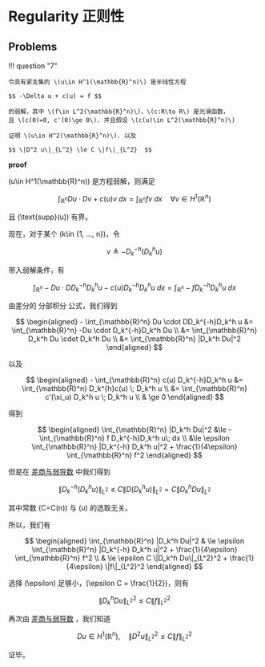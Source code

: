 # Regularity 正则性


## Problems

!!! question "7"

    令具有紧支集的 \(u\in H^1(\mathbb{R}^n)\) 是半线性方程

    $$ -\Delta u + c(u) = f $$

    的弱解，其中 \(f\in L^2(\mathbb{R}^n)\)，\(c:R\to R\) 是光滑函数，
    且 \(c(0)=0, c'(0)\ge 0\). 并且假设 \(c(u)\in L^2(\mathbb{R}^n)\)

    证明 \(u\in H^2(\mathbb{R}^n)\). 以及

    $$ \|D^2 u\|_{L^2} \le C \|f\|_{L^2}  $$


**proof**

\(u\in H^1(\mathbb{R}^n)\) 是方程弱解，则满足

$$ \int_{\mathbb{R}^n} Du \cdot Dv + c(u) v \; dx = \int_{\mathbb{R}^n} fv\; dx \quad \forall v \in H^1(\mathbb{R}^n) $$

且 \(\text{supp}(u)\) 有界。

现在，对于某个 \(k\in \{1, ..., n\}\)，令

$$ v \triangleq -D_k^{-h}(D_k^h u) $$

带入弱解条件，有

$$ \int_{\mathbb{R}^n} -Du \cdot DD_k^{-h}D_k^h u - c(u) D_k^{-h}D_k^h u \; dx = \int_{\mathbb{R}^n} -f D_k^{-h}D_k^h u\; dx  $$

由差分的 分部积分 公式，我们得到

$$ \begin{aligned}
    - \int_{\mathbb{R}^n} Du \cdot DD_k^{-h}D_k^h u 
    &= \int_{\mathbb{R}^n} -Du \cdot D_k^{-h}D_k^h Du       \\
    &= \int_{\mathbb{R}^n} D_k^h Du \cdot D_k^h Du  \\
    &= \int_{\mathbb{R}^n} |D_k^h Du|^2 
\end{aligned} $$

以及

$$ \begin{aligned}
    - \int_{\mathbb{R}^n} c(u) D_k^{-h}D_k^h u 
    &= \int_{\mathbb{R}^n} D_k^{h}c(u) \; D_k^h u       \\
    &= \int_{\mathbb{R}^n} c'(\xi_u) D_k^h u \; D_k^h u  \\
    & \ge 0
\end{aligned} $$

得到

$$ \begin{aligned}
    \int_{\mathbb{R}^n} |D_k^h Du|^2 &\le -\int_{\mathbb{R}^n} f D_k^{-h}D_k^h u\; dx   \\
    &\le \epsilon \int_{\mathbb{R}^n} |D_k^{-h} D_k^h u|^2 + \frac{1}{4\epsilon} \int_{\mathbb{R}^n} f^2
\end{aligned} $$

但是在 [差商与弱导数](../SobolevSpaces/Difference.md#dhu-du) 中我们得到

$$ \|D_k^{-h}(D_k^h u)\|_{L^2} \le C \| D(D_k^h u)\|_{L^2} = C \| D_k^h Du\|_{L^2} $$

其中常数 \(C=C(n)\) 与 \(u\) 的选取无关。

所以，我们有

$$ \begin{aligned}
    \int_{\mathbb{R}^n} |D_k^h Du|^2 
    & \le \epsilon \int_{\mathbb{R}^n} |D_k^{-h} D_k^h u|^2 + \frac{1}{4\epsilon} \int_{\mathbb{R}^n} f^2 \\
    & \le \epsilon C \|D_k^h Du\|_{L^2}^2 + \frac{1}{4\epsilon} \|f\|_{L^2}^2
\end{aligned} $$

选择 \(\epsilon\) 足够小，\(\epsilon C = \frac{1}{2}\)，则有

$$ \|D_k^h Du\|_{L^2}^2 \le C \|f\|_{L^2}^2 $$

再次由 [差商与弱导数](../SobolevSpaces/Difference.md#dhu-du) ，我们知道

$$ Du \in H^1(\mathbb{R}^n), \quad  \| D^2 u\|_{L^2}^2 \le C \|f\|_{L^2}^2 $$


证毕。
